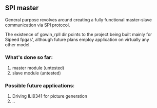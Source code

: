 ## SPI master

General purpose revolves around creating a fully functional master-slave communication via SPI protocol.

The existence of gowin_rpll dir points to the project being built mainly for Sipeed fpgas', although future plans employ application on virtually any other model.

### What's done so far:

  1) master module (untested)
  2) slave module (untested)

### Possible future applications:

  1) Driving ILI9341 for picture generation
  2) ..
